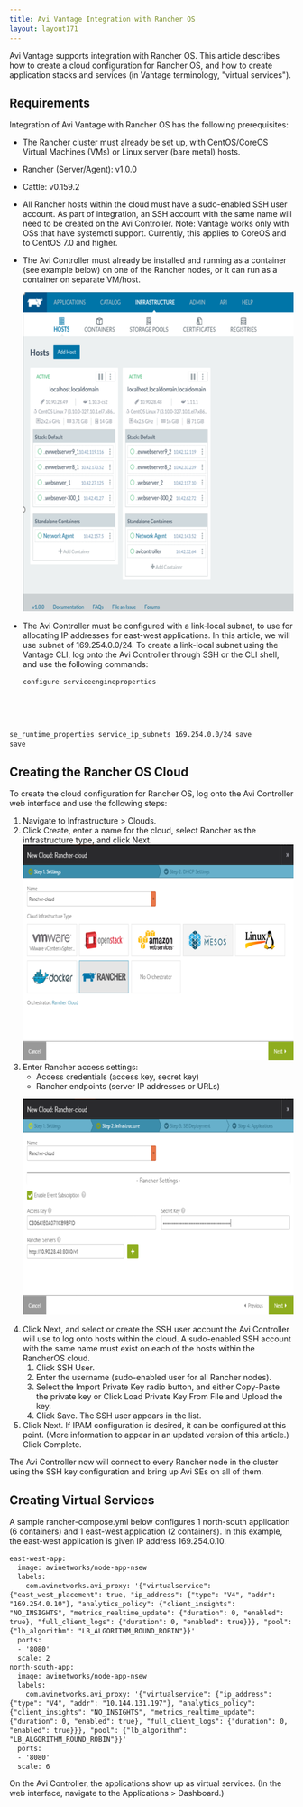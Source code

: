 ```yaml
---
title: Avi Vantage Integration with Rancher OS
layout: layout171
---
```

Avi Vantage supports integration with Rancher OS. This article describes how to create a cloud configuration for Rancher OS, and how to create application stacks and services (in Vantage terminology, "virtual services").

## Requirements

Integration of Avi Vantage with Rancher OS has the following prerequisites:

* The Rancher cluster must already be set up, with CentOS/CoreOS Virtual Machines (VMs) or Linux server (bare metal) hosts.
* Rancher (Server/Agent): v1.0.0
* Cattle: v0.159.2
* All Rancher hosts within the cloud must have a sudo-enabled SSH user account. As part of integration, an SSH account with the same name will need to be created on the Avi Controller. Note: Vantage works only with OSs that have systemctl support. Currently, this applies to CoreOS and to CentOS 7.0 and higher.

* The Avi Controller must already be installed and running as a container (see example below) on one of the Rancher nodes, or it can run as a container on separate VM/host.
    
    <a href="img/rancher-integration0.png"><img class="alignnone size-full wp-image-9007" src="img/rancher-integration0.png" alt="rancher-integration0" width="608" height="565"></a> 
    
* The Avi Controller must be configured with a link-local subnet, to use for allocating IP addresses for east-west applications. In this article, we will use subnet of 169.254.0.0/24. To create a link-local subnet using the Vantage CLI, log onto the Avi Controller through SSH or the CLI shell, and use the following commands:  
    <pre class="command-line language-bash" data-prompt="1|: >;2,5|seproperties>;3-4|seproperties:se_runtime_properties>"><code>configure serviceengineproperties
se_runtime_properties
service_ip_subnets 169.254.0.0/24
save
save</code></pre> 

## Creating the Rancher OS Cloud

To create the cloud configuration for Rancher OS, log onto the Avi Controller web interface and use the following steps:
<ol> 
 <li>Navigate to Infrastructure &gt; Clouds.</li> 
 <li>Click Create, enter a name for the cloud, select Rancher as the infrastructure type, and click Next.<br> <a href="img/rancher-integration1.png"><img class="alignnone size-full wp-image-9008" src="img/rancher-integration1.png" alt="rancher-integration1" width="706" height="382"></a></li> 
 <li>Enter Rancher access settings: 
  <ul> 
   <li>Access credentials (access key, secret key)</li> 
   <li>Rancher endpoints (server IP addresses or URLs)</li> 
  </ul> <p><a href="img/rancher-integration2.png"><img class="alignnone size-full wp-image-9009" src="img/rancher-integration2.png" alt="rancher-integration2" width="705" height="382"></a></p></li> 
 <li>Click Next, and select or create the SSH user account the Avi Controller will use to log onto hosts within the cloud. A sudo-enabled SSH account with the same name must exist on each of the hosts within the RancherOS cloud. 
  <ol> 
   <li>Click SSH User.</li> 
   <li>Enter the username (sudo-enabled user for all Rancher nodes).</li> 
   <li>Select the Import Private Key radio button, and either Copy-Paste the private key or Click Load Private Key From File and Upload the key.</li> 
   <li>Click Save. The SSH user appears in the list.</li> 
  </ol> </li> 
 <li>Click Next. If IPAM configuration is desired, it can be configured at this point. (More information to appear in an updated version of this article.) Click Complete.</li> 
</ol> 

The Avi Controller now will connect to every Rancher node in the cluster using the SSH key configuration and bring up Avi SEs on all of them.

## Creating Virtual Services

A sample rancher-compose.yml below configures 1 north-south application (6 containers) and 1 east-west application (2 containers). In this example, the east-west application is given IP address 169.254.0.10.

<pre><code class="language-lua">east-west-app:
  image: avinetworks/node-app-nsew
  labels:
    com.avinetworks.avi_proxy: '{"virtualservice": {"east_west_placement": true, "ip_address": {"type": "V4", "addr": "169.254.0.10"}, "analytics_policy": {"client_insights": "NO_INSIGHTS", "metrics_realtime_update": {"duration": 0, "enabled": true}, "full_client_logs": {"duration": 0, "enabled": true}}}, "pool": {"lb_algorithm": "LB_ALGORITHM_ROUND_ROBIN"}}'
  ports:
  - '8080'
  scale: 2
north-south-app:
  image: avinetworks/node-app-nsew
  labels:
    com.avinetworks.avi_proxy: '{"virtualservice": {"ip_address": {"type": "V4", "addr": "10.144.131.197"}, "analytics_policy": {"client_insights": "NO_INSIGHTS", "metrics_realtime_update": {"duration": 0, "enabled": true}, "full_client_logs": {"duration": 0, "enabled": true}}}, "pool": {"lb_algorithm": "LB_ALGORITHM_ROUND_ROBIN"}}'
  ports:
  - '8080'
  scale: 6</code></pre>  

On the Avi Controller, the applications show up as virtual services. (In the web interface, navigate to the Applications > Dashboard.)

